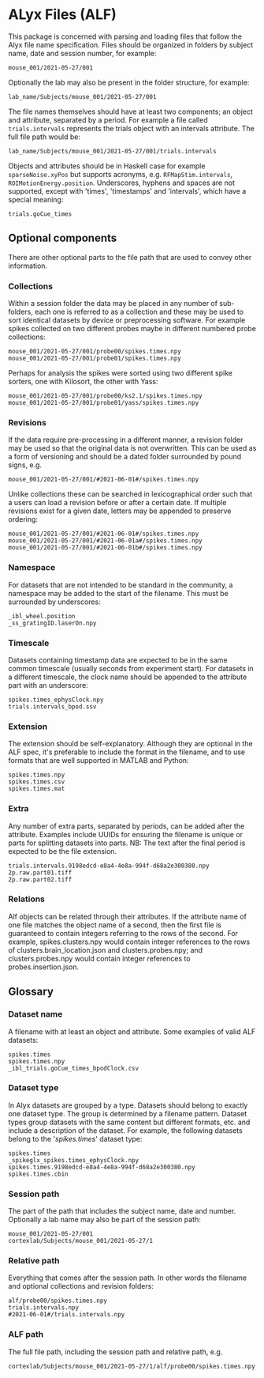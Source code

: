 # ALyx Files (ALF)
This package is concerned with parsing and loading files that follow the Alyx file name specification.
Files should be organized in folders by subject name, date and session number, for example:
```
mouse_001/2021-05-27/001
```

Optionally the lab may also be present in the folder structure, for example:
```
lab_name/Subjects/mouse_001/2021-05-27/001
```

The file names themselves should have at least two components; an object and attribute, separated by a period.
For example a file called `trials.intervals` represents the trials object with an intervals attribute. 
The full file path would be:
```
lab_name/Subjects/mouse_001/2021-05-27/001/trials.intervals
```

Objects and attributes should be in Haskell case for example `sparseNoise.xyPos` but supports 
acronyms, e.g. `RFMapStim.intervals`, `ROIMotionEnergy.position`.  Underscores, hyphens and spaces are 
not supported, except with 'times', 'timestamps' and 'intervals', which have a special meaning:

```
trials.goCue_times
```
## Optional components
There are other optional parts to the file path that are used to convey other information.

### Collections
Within a session folder the data may be placed in any number of sub-folders, each one is referred to as a 
collection and these may be used to sort identical datasets by device or preprocessing software.  For 
example spikes collected on two different probes maybe in different numbered probe collections:
```
mouse_001/2021-05-27/001/probe00/spikes.times.npy
mouse_001/2021-05-27/001/probe01/spikes.times.npy
```

Perhaps for analysis the spikes were sorted using two different spike sorters, one with Kilosort, the 
other with Yass:
```
mouse_001/2021-05-27/001/probe00/ks2.1/spikes.times.npy
mouse_001/2021-05-27/001/probe01/yass/spikes.times.npy
```

### Revisions
If the data require pre-processing in a different manner, a revision folder may be used so that the 
original data is not overwritten.  This can be used as a form of versioning and should be a dated 
folder surrounded by pound signs, e.g.
```
mouse_001/2021-05-27/001/#2021-06-01#/spikes.times.npy
```

Unlike collections these can be searched in lexicographical order such that a users can load a revision 
before or after a certain date.  If multiple revisions exist for a given date, letters may be appended 
to preserve ordering:
```
mouse_001/2021-05-27/001/#2021-06-01#/spikes.times.npy
mouse_001/2021-05-27/001/#2021-06-01a#/spikes.times.npy
mouse_001/2021-05-27/001/#2021-06-01b#/spikes.times.npy
```

### Namespace
For datasets that are not intended to be standard in the community, a namespace may be added to the 
start of the filename.  This must be surrounded by underscores:
```
_ibl_wheel.position
_ss_gratingID.laserOn.npy
```

### Timescale
Datasets containing timestamp data are expected to be in the same common timescale (usually seconds from
experiment start).  For datasets in a different timescale, the clock name should be appended to the 
attribute part with an underscore:

```
spikes.times_ephysClock.npy
trials.intervals_bpod.ssv
```

### Extension
The extension should be self-explanatory.  Although they are optional in the ALF spec, it's preferable 
to include the format in the filename, and to use formats that are well supported in MATLAB and Python:

```
spikes.times.npy
spikes.times.csv
spikes.times.mat
```

### Extra
Any number of extra parts, separated by periods, can be added after the attribute.  Examples include UUIDs
for ensuring the filename is unique or parts for splitting datasets into parts.  NB: The text after the final
period is expected to be the file extension.
```
trials.intervals.9198edcd-e8a4-4e8a-994f-d68a2e300380.npy
2p.raw.part01.tiff
2p.raw.part02.tiff
```

### Relations
Alf objects can be related through their attributes. If the attribute name of one file matches the object name of a 
second, then the first file is guaranteed to contain integers referring to the rows of the second. For example, 
spikes.clusters.npy would contain integer references to the rows of clusters.brain_location.json and 
clusters.probes.npy; and clusters.probes.npy would contain integer references to probes.insertion.json.

## Glossary

### Dataset name
A filename with at least an object and attribute.  Some examples of valid ALF datasets:

```
spikes.times
spikes.times.npy
_ibl_trials.goCue_times_bpodClock.csv
```

### Dataset type
In Alyx datasets are grouped by a type.  Datasets should belong to exactly one dataset type.  The 
group is determined by a filename pattern.  Dataset types group datasets with the same content but 
different formats, etc. and include a description of the dataset.  For example, the following datasets
belong to the '*spikes.times*' dataset type:
```
spikes.times
_spikeglx_spikes.times_ephysClock.npy
spikes.times.9198edcd-e8a4-4e8a-994f-d68a2e300380.npy
spikes.times.cbin
``` 

### Session path
The part of the path that includes the subject name, date and number.  Optionally a lab name may also 
be part of the session path:

```
mouse_001/2021-05-27/001
cortexlab/Subjects/mouse_001/2021-05-27/1
```

### Relative path
Everything that comes after the session path.  In other words the filename and optional collections
and revision folders:

```
alf/probe00/spikes.times.npy
trials.intervals.npy
#2021-06-01#/trials.intervals.npy
```

### ALF path
The full file path, including the session path and relative path, e.g.
```
cortexlab/Subjects/mouse_001/2021-05-27/1/alf/probe00/spikes.times.npy
```
